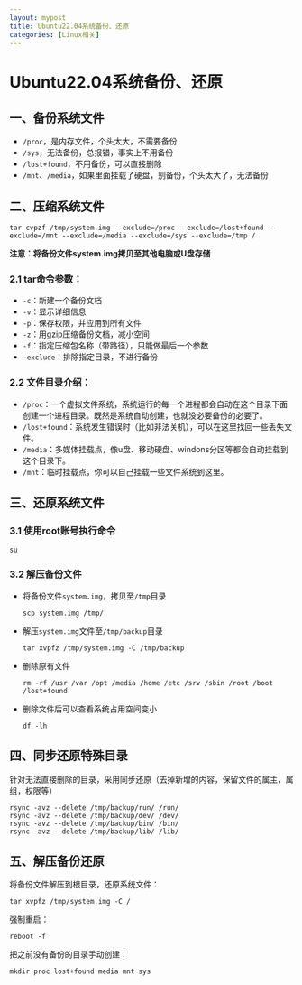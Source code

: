 ```yaml
---
layout: mypost
title: Ubuntu22.04系统备份、还原
categories: [Linux相关]
---
```


# Ubuntu22.04系统备份、还原

## 一、备份系统文件
- `/proc`，是内存文件，个头太大，不需要备份
- `/sys`，无法备份，总报错，事实上不用备份
- `/lost+found`，不用备份，可以直接删除
- `/mnt`、`/media`，如果里面挂载了硬盘，别备份，个头太大了，无法备份

## 二、压缩系统文件

```shell
tar cvpzf /tmp/system.img --exclude=/proc --exclude=/lost+found --exclude=/mnt --exclude=/media --exclude=/sys --exclude=/tmp /
```
**注意：将备份文件system.img拷贝至其他电脑或U盘存储**

### 2.1 tar命令参数：
- `-c`：新建一个备份文档
- `-v`：显示详细信息
- `-p`：保存权限，并应用到所有文件
- `-z`：用gzip压缩备份文档，减小空间
- `-f`：指定压缩包名称（带路径），只能做最后一个参数
- `–exclude`：排除指定目录，不进行备份

### 2.2 文件目录介绍：
- `/proc`：一个虚拟文件系统，系统运行的每一个进程都会自动在这个目录下面创建一个进程目录。既然是系统自动创建，也就没必要备份的必要了。
- `/lost+found`：系统发生错误时（比如非法关机），可以在这里找回一些丢失文件。
- `/media`：多媒体挂载点，像u盘、移动硬盘、windons分区等都会自动挂载到这个目录下。
- `/mnt`：临时挂载点，你可以自己挂载一些文件系统到这里。

## 三、还原系统文件

### 3.1 使用root账号执行命令

```shell
su
```

### 3.2 解压备份文件

- 将备份文件`system.img`，拷贝至`/tmp`目录
    ```shell
    scp system.img /tmp/
    ```
- 解压`system.img`文件至`/tmp/backup`目录
    ```shell
    tar xvpfz /tmp/system.img -C /tmp/backup
    ```
- 删除原有文件
    ```shell
    rm -rf /usr /var /opt /media /home /etc /srv /sbin /root /boot /lost+found
    ```
- 删除文件后可以查看系统占用空间变小
    ```shell
    df -lh
    ```
## 四、同步还原特殊目录
针对无法直接删除的目录，采用同步还原（去掉新增的内容，保留文件的属主，属组，权限等）
```shell
rsync -avz --delete /tmp/backup/run/ /run/
rsync -avz --delete /tmp/backup/dev/ /dev/
rsync -avz --delete /tmp/backup/bin/ /bin/
rsync -avz --delete /tmp/backup/lib/ /lib/
```
## 五、解压备份还原
将备份文件解压到根目录，还原系统文件：
```shell
tar xvpfz /tmp/system.img -C /
```

强制重启：
```shell
reboot -f
```

把之前没有备份的目录手动创建：
```shell
mkdir proc lost+found media mnt sys
```